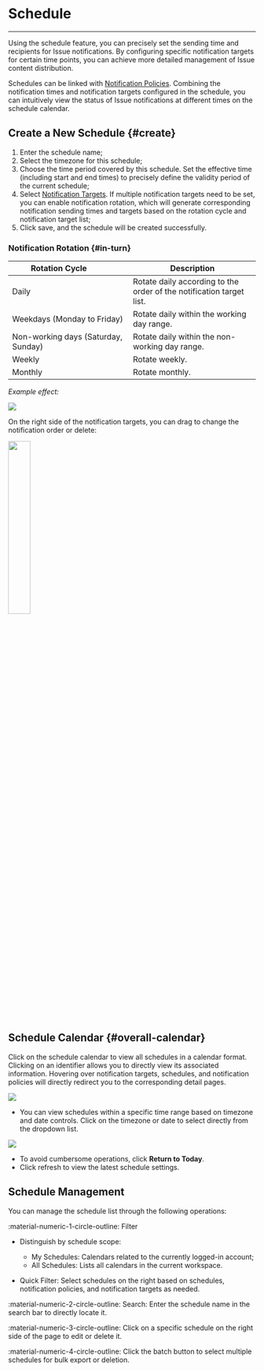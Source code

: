 # Schedule
---

Using the schedule feature, you can precisely set the sending time and recipients for Issue notifications. By configuring specific notification targets for certain time points, you can achieve more detailed management of Issue content distribution.

Schedules can be linked with [Notification Policies](./config-manag.md#notify-strategy). Combining the notification times and notification targets configured in the schedule, you can intuitively view the status of Issue notifications at different times on the schedule calendar.

## Create a New Schedule {#create}

1. Enter the schedule name;
2. Select the timezone for this schedule;
3. Choose the time period covered by this schedule. Set the effective time (including start and end times) to precisely define the validity period of the current schedule;
4. Select [Notification Targets](../monitoring/notify-object.md). If multiple notification targets need to be set, you can enable notification rotation, which will generate corresponding notification sending times and targets based on the rotation cycle and notification target list;
5. Click save, and the schedule will be created successfully.

### Notification Rotation {#in-turn}

| <div style="width: 190px">Rotation Cycle</div> | Description |
| --- | --- |
| Daily | Rotate daily according to the order of the notification target list. |
| Weekdays (Monday to Friday) | Rotate daily within the working day range. |
| Non-working days (Saturday, Sunday) | Rotate daily within the non-working day range. |
| Weekly | Rotate weekly. |
| Monthly | Rotate monthly. |

*Example effect:*

![](img/calendar-1.png)

On the right side of the notification targets, you can drag to change the notification order or delete:

<img src="../img/calendar-2.png" width="30%" >

## Schedule Calendar {#overall-calendar}

Click on the schedule calendar to view all schedules in a calendar format. Clicking on an identifier allows you to directly view its associated information. Hovering over notification targets, schedules, and notification policies will directly redirect you to the corresponding detail pages.

![](img/calendar-6.gif)

- You can view schedules within a specific time range based on timezone and date controls. Click on the timezone or date to select directly from the dropdown list.

![](img/calendar-5.png)

- To avoid cumbersome operations, click **Return to Today**.
- Click refresh to view the latest schedule settings.

## Schedule Management

You can manage the schedule list through the following operations:

:material-numeric-1-circle-outline: Filter

- Distinguish by schedule scope:
    
    - My Schedules: Calendars related to the currently logged-in account;
    - All Schedules: Lists all calendars in the current workspace.

- Quick Filter: Select schedules on the right based on schedules, notification policies, and notification targets as needed.

:material-numeric-2-circle-outline: Search: Enter the schedule name in the search bar to directly locate it.

:material-numeric-3-circle-outline: Click on a specific schedule on the right side of the page to edit or delete it.

:material-numeric-4-circle-outline: Click the batch button to select multiple schedules for bulk export or deletion.